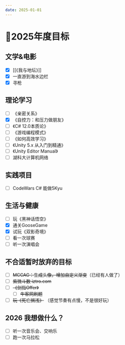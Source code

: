 ```yaml
---
date: 2025-01-01
---
```

# 🎯2025年度目标
## 文学&电影
- [x] [[《我与地坛》]]
- [x] 一直游到海水边栏
- [x] 寻枪

## 理论学习
- [ ] 《亲密关系》
- [x] 《自控力：和压力做朋友》
- [ ] 《C# 12.0本质论》
- [ ] 《游戏编程模式》
- [ ] 《如何高效学习》
- [ ] 《Unity 5.x 从入门到精通》
- [ ] 《Unity Editor Manual》
- [ ] 湖科大计算机网络

## 实践项目
- [ ] CodeWars C# 能做5Kyu
## 生活与健康
- [ ] 玩《黑神话悟空》
- [x] 通关GooseGame
- [x] 试玩《双影奇境》
- [ ] 看一次球赛
- [ ] 听一次演唱会

## 不合适暂时放弃的目标
- [ ] ~~MCCAG：生成头像，增加自定义渐变~~（已经有人做了）
- [ ] ~~紫微斗数 iztro.com~~
- [ ] ~~《剑指Offer》~~
  - [ ] ~~牛客网刷题~~
- [ ]  ~~玩《死亡搁浅》~~ （感觉节奏有点慢，不是很好玩）

## 2026 我想做什么？
- [ ] 听一次音乐会、交响乐
- [ ] 跑一次马拉松